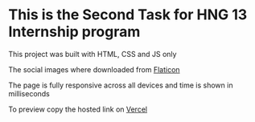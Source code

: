 # This is the Second Task for HNG 13 Internship program

This project was built with HTML, CSS and JS only

The social images where downloaded from [Flaticon](https://www.flaticon.com/)

The page is fully responsive across all devices and time is shown in milliseconds

To preview copy the hosted link on [Vercel]()
